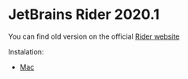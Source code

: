 # JetBrains Rider 2020.1

You can find old version on the official [Rider website](https://www.jetbrains.com/rider/download/other.html)

Instalation:
- [Mac](InstallMacFree/README.md)